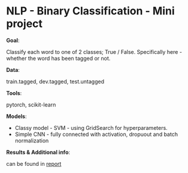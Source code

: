 # NLP - Binary Classification - Mini project

**Goal**: 

Classify each word to one of 2 classes; True / False. Specifically here - whether the word has been tagged or not.

**Data**: 

train.tagged, dev.tagged, test.untagged

**Tools**:

pytorch, scikit-learn

**Models**:
 - Classy model - SVM - using GridSearch for hyperparameters.
 - Simple CNN - fully connected with activation, dropuout and batch normalization

**Results & Additional info**:

can be found in [report](report_313177412.pdf)

